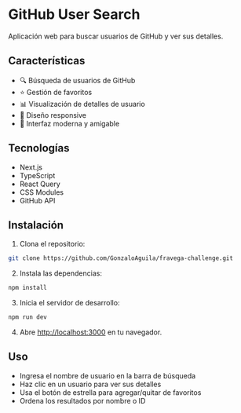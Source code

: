 # GitHub User Search

Aplicación web para buscar usuarios de GitHub y ver sus detalles.

## Características

- 🔍 Búsqueda de usuarios de GitHub
- ⭐ Gestión de favoritos
- 📊 Visualización de detalles de usuario
- 📱 Diseño responsive
- 🎨 Interfaz moderna y amigable

## Tecnologías

- Next.js
- TypeScript
- React Query
- CSS Modules
- GitHub API

## Instalación

1. Clona el repositorio:
```bash
git clone https://github.com/GonzaloAguila/fravega-challenge.git
```

2. Instala las dependencias:
```bash
npm install
```

3. Inicia el servidor de desarrollo:
```bash
npm run dev
```

4. Abre [http://localhost:3000](http://localhost:3000) en tu navegador.

## Uso

- Ingresa el nombre de usuario en la barra de búsqueda
- Haz clic en un usuario para ver sus detalles
- Usa el botón de estrella para agregar/quitar de favoritos
- Ordena los resultados por nombre o ID
